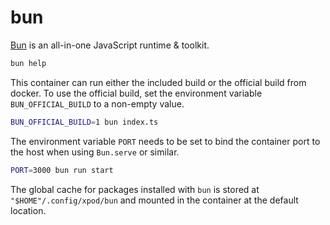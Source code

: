 # bun

[Bun] is an all-in-one JavaScript runtime & toolkit.

```sh
bun help
```

This container can run either the included build or the official build from
docker. To use the official build, set the environment variable
`BUN_OFFICIAL_BUILD` to a non-empty value.

```sh
BUN_OFFICIAL_BUILD=1 bun index.ts
```

The environment variable `PORT` needs to be set to bind the container port to
the host when using `Bun.serve` or similar.

```sh
PORT=3000 bun run start
```

The global cache for packages installed with `bun` is stored at
`"$HOME"/.config/xpod/bun` and mounted in the container at the default location.

[Bun]: https://bun.sh
